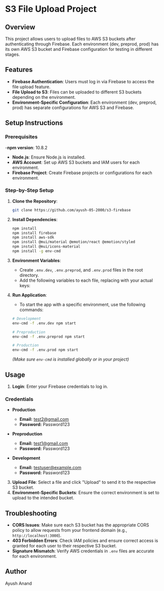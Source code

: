 # S3 File Upload Project

## Overview
This project allows users to upload files to AWS S3 buckets after authenticating through Firebase. Each environment (dev, preprod, prod) has its own AWS S3 bucket and Firebase configuration for testing in different stages.

## Features
- **Firebase Authentication**: Users must log in via Firebase to access the file upload feature.
- **File Upload to S3**: Files can be uploaded to different S3 buckets depending on the environment.
- **Environment-Specific Configuration**: Each environment (dev, preprod, prod) has separate configurations for AWS S3 and Firebase.

## Setup Instructions

### Prerequisites
-**npm version**: 10.8.2
- **Node.js**: Ensure Node.js is installed.
- **AWS Account**: Set up AWS S3 buckets and IAM users for each environment.
- **Firebase Project**: Create Firebase projects or configurations for each environment.

### Step-by-Step Setup

1. **Clone the Repository**:
    ```bash
    git clone https://github.com/ayush-05-2000/s3-firebase

    ```

2. **Install Dependencies**:
    ```bash
    npm install
    npm install firebase
    npm install aws-sdk
    npm install @mui/material @emotion/react @emotion/styled
    npm install @mui/icons-material
    npm install -g env-cmd


    ```

3. **Environment Variables**:
   - Create `.env.dev`, `.env.preprod`, and `.env.prod` files in the root directory.
   - Add the following variables to each file, replacing with your actual keys:



4. **Run Application**:
    - To start the app with a specific environment, use the following commands:

    ```bash
    # Development
    env-cmd -f .env.dev npm start

    # Preproduction
    env-cmd -f .env.preprod npm start

    # Production
    env-cmd -f .env.prod npm start
    ```

    *(Make sure `env-cmd` is installed globally or in your project)*


## Usage
1. **Login**: Enter your Firebase credentials to log in.
 ### Credentials

- **Production**
  - **Email:** test2@gmail.com  
  - **Password:** Password123  

- **Preproduction**
  - **Email:** test1@gmail.com  
  - **Password:** Password123  

- **Development**
  - **Email:** testuser@example.com  
  - **Password:** Password123  



3. **Upload File**: Select a file and click "Upload" to send it to the respective S3 bucket.
4. **Environment-Specific Buckets**: Ensure the correct environment is set to upload to the intended bucket.

## Troubleshooting
- **CORS Issues**: Make sure each S3 bucket has the appropriate CORS policy to allow requests from your frontend domain (e.g., `http://localhost:3000`).
- **403 Forbidden Errors**: Check IAM policies and ensure correct access is granted for each user to their respective S3 bucket.
- **Signature Mismatch**: Verify AWS credentials in `.env` files are accurate for each environment.


## Author
Ayush Anand


